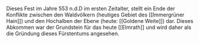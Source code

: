 Dieses Fest im Jahre 553 n.d.D im ersten Zeitalter, stellt ein Ende der Konflikte zwischen den Waldvölkern (heutiges Gebiet des [[Immergrüner Hain]]) und den Hochalben der Ebene (heute: [[Goldene Weite]]) dar. Dieses Abkommen war der Grundstein für das heute [[Elmrath]] und wird daher als die Gründung dieses Fürstentums angesehen.